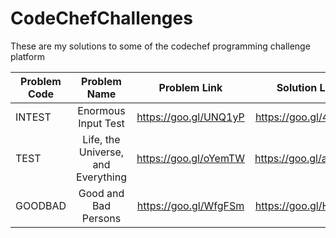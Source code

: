 # CodeChefChallenges
These are my solutions to some of the codechef programming challenge platform

| Problem Code|             Problem Name          |     Problem Link      |    Solution Link      |
|-------------|:---------------------------------:|:---------------------:|:---------------------:|
|INTEST       |Enormous Input Test                | https://goo.gl/UNQ1yP | https://goo.gl/4g2S2A |
|TEST         |Life, the Universe, and Everything | https://goo.gl/oYemTW | https://goo.gl/a3omCu |
|GOODBAD      |Good and Bad Persons               | https://goo.gl/WfgFSm | https://goo.gl/Hj5CRM |
